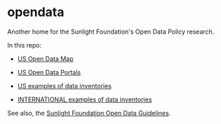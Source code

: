 opendata
========

Another home for the Sunlight Foundation's Open Data Policy research.

In this repo:

* [US Open Data Map](https://github.com/sunlightpolicy/opendata/blob/master/USlocalpolicylocations.geoJSON)  
* [US Open Data Portals](https://github.com/sunlightpolicy/opendata/blob/master/USlocalopendataportals.csv)  
* [US examples of data inventories](https://github.com/sunlightpolicy/opendata/blob/master/USinventoryexamples.csv)  

* [INTERNATIONAL examples of data inventories](https://github.com/sunlightpolicy/opendata/blob/master/INTERNATIONALinventoryexamples.csv)

See also, the [Sunlight Foundation Open Data Guidelines](http://sunlightfoundation.com/opendataguidelines/).
